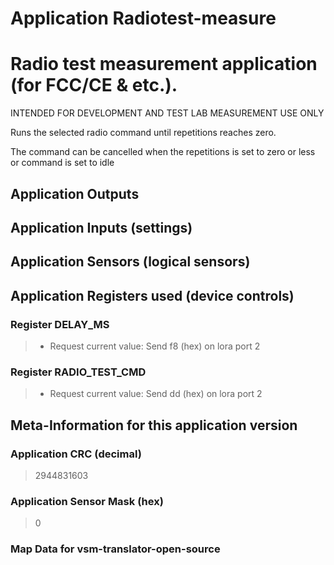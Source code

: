 
# Application Radiotest-measure


# Radio test measurement application (for FCC/CE & etc.).

INTENDED FOR DEVELOPMENT AND TEST LAB MEASUREMENT USE ONLY

Runs the selected radio command until repetitions reaches zero.

The command can be cancelled when the repetitions is set to zero or less or command is set to idle


## Application Outputs


## Application Inputs (settings)


## Application Sensors (logical sensors)


## Application Registers used (device controls)


### Register DELAY_MS

> - Request current value: Send f8 (hex) on lora port 2

### Register RADIO_TEST_CMD

> - Request current value: Send dd (hex) on lora port 2

## Meta-Information for this application version



### Application CRC (decimal)

 > 2944831603

### Application Sensor Mask (hex)

 > 0

### Map Data for vsm-translator-open-source

```

```

